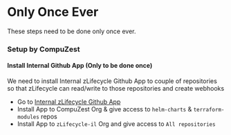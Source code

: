 # Only Once Ever

These steps need to be done only once ever.

### Setup by CompuZest

#### Install Internal Github App (Only to be done once)

We need to install Internal zLifecycle Github App to couple of repositories so that zLifecycle can read/write to those repositories and create webhooks

- Go to [Internal zLifecycle Github App](https://github.com/organizations/zLifecycle/settings/apps/internal-zlifecycle/installations)
- Install App to CompuZest Org & give access to `helm-charts` & `terraform-modules` repos
- Install App to `zLifecycle-il` Org and give access to `All repositories`
